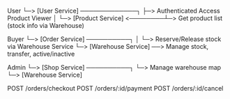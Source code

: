 User
 └─> [User Service] ─────────────┐
                                 ├─> Authenticated Access
Product Viewer                   │
 └─> [Product Service] <────────┴─> Get product list (stock info via Warehouse)
                                 
Buyer
 └─> [Order Service] ──────────┐
      │                        └─> Reserve/Release stock via Warehouse Service
      └─> [Warehouse Service] ──> Manage stock, transfer, active/inactive

Admin
 └─> [Shop Service] ──────────┐
      └─> Manage warehouse map └─> [Warehouse Service]


POST /orders/checkout
POST /orders/:id/payment
POST /orders/:id/cancel
                                        